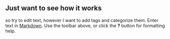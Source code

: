 ## Just want to see how it works

so try to edit text, however I want to add tags and categorize them.
Enter text in [Markdown](http://daringfireball.net/projects/markdown/). Use the toolbar above, or click the **?** button for formatting help.
